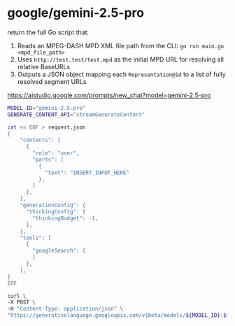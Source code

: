 # google/gemini-2.5-pro

return the full Go script that:
1. Reads an MPEG-DASH MPD XML file path from the CLI: `go run main.go <mpd_file_path>`
2. Uses `http://test.test/test.mpd` as the initial MPD URL for resolving all relative BaseURLs
3. Outputs a JSON object mapping each `Representation@id` to a list of fully resolved segment URLs

<https://aistudio.google.com/prompts/new_chat?model=gemini-2.5-pro>

~~~sh
MODEL_ID="gemini-2.5-pro"
GENERATE_CONTENT_API="streamGenerateContent"

cat << EOF > request.json
{
    "contents": [
      {
        "role": "user",
        "parts": [
          {
            "text": "INSERT_INPUT_HERE"
          },
        ]
      },
    ],
    "generationConfig": {
      "thinkingConfig": {
        "thinkingBudget": -1,
      },
    },
    "tools": [
      {
        "googleSearch": {
        }
      },
    ],
}
EOF

curl \
-X POST \
-H "Content-Type: application/json" \
"https://generativelanguage.googleapis.com/v1beta/models/${MODEL_ID}:${GENERATE_CONTENT_API}?key=${GEMINI_API_KEY}" -d '@request.json'
~~~
